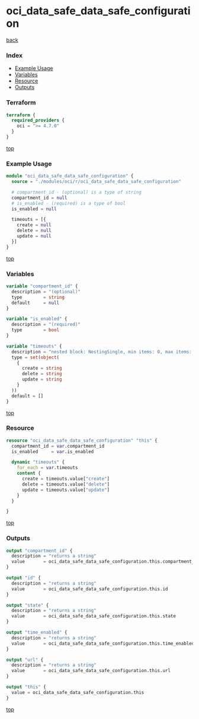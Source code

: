 # oci_data_safe_data_safe_configuration

[back](../oci.md)

### Index

- [Example Usage](#example-usage)
- [Variables](#variables)
- [Resource](#resource)
- [Outputs](#outputs)

### Terraform

```terraform
terraform {
  required_providers {
    oci = ">= 4.7.0"
  }
}
```

[top](#index)

### Example Usage

```terraform
module "oci_data_safe_data_safe_configuration" {
  source = "./modules/oci/r/oci_data_safe_data_safe_configuration"

  # compartment_id - (optional) is a type of string
  compartment_id = null
  # is_enabled - (required) is a type of bool
  is_enabled = null

  timeouts = [{
    create = null
    delete = null
    update = null
  }]
}
```

[top](#index)

### Variables

```terraform
variable "compartment_id" {
  description = "(optional)"
  type        = string
  default     = null
}

variable "is_enabled" {
  description = "(required)"
  type        = bool
}

variable "timeouts" {
  description = "nested block: NestingSingle, min items: 0, max items: 0"
  type = set(object(
    {
      create = string
      delete = string
      update = string
    }
  ))
  default = []
}
```

[top](#index)

### Resource

```terraform
resource "oci_data_safe_data_safe_configuration" "this" {
  compartment_id = var.compartment_id
  is_enabled     = var.is_enabled

  dynamic "timeouts" {
    for_each = var.timeouts
    content {
      create = timeouts.value["create"]
      delete = timeouts.value["delete"]
      update = timeouts.value["update"]
    }
  }

}
```

[top](#index)

### Outputs

```terraform
output "compartment_id" {
  description = "returns a string"
  value       = oci_data_safe_data_safe_configuration.this.compartment_id
}

output "id" {
  description = "returns a string"
  value       = oci_data_safe_data_safe_configuration.this.id
}

output "state" {
  description = "returns a string"
  value       = oci_data_safe_data_safe_configuration.this.state
}

output "time_enabled" {
  description = "returns a string"
  value       = oci_data_safe_data_safe_configuration.this.time_enabled
}

output "url" {
  description = "returns a string"
  value       = oci_data_safe_data_safe_configuration.this.url
}

output "this" {
  value = oci_data_safe_data_safe_configuration.this
}
```

[top](#index)